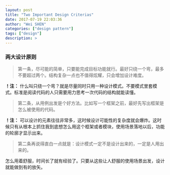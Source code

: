 ```yaml
---
layout: post
title: "Two Important Design Criterias"
date: 2017-07-19 22:03:36
author: "Wei SHEN"
categories: ["design pattern"]
tags: ["design"]
description: >
---
```


### 两大设计原则

> 第一条，尽可能的简单，只要能完成目标功能就行。最好只绕一个弯，最多不要超过两个。结构复杂一点也不值得炫耀，只会增加设计难度。

**！注：** 什么叫只绕一个弯？就是尽量同时只用一种设计模式。不要模式里套模式。标准是阅读代码的人只需要用力思考一次代码的结构就能读懂。

> 第二条，从用例出发是个好方法。比如写一个框架之前，最好先写出框架是怎么被使用的代码。

**！注：** 可以设计的元素往往非常多，这时候设计可能性的复杂度就会爆炸。这时候只有从根本上抓住我到底想怎么用这个框架或者模块，使用场景落地以后，功能的轮廓才显示出来。

> 第二条再说得直白一点就是：设计模式一定不是设计出来的，一定是人用出来的。

怎么用着舒服，时间长了就有经验了。只要从这些让人舒服的使用场景出发，设计就能做到有的放矢。

